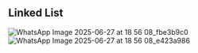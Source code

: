 ## Linked List 
![WhatsApp Image 2025-06-27 at 18 56 08_fbe3b9c0](https://github.com/user-attachments/assets/83f229ce-0b7a-46f8-8c42-40a3d3c6df6a)
![WhatsApp Image 2025-06-27 at 18 56 08_e423a986](https://github.com/user-attachments/assets/cd4cbab1-e15b-4c7a-a286-1301a2a08144)


